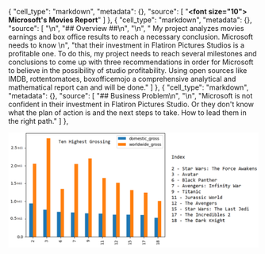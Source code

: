 {
   "cell_type": "markdown",
   "metadata": {},
   "source": [
    "**<font size=\"10\"> Microsoft's Movies Report</font>**"
   ]
  },
  {
   "cell_type": "markdown",
   "metadata": {},
   "source": [
    "\n",
    "## Overview ##\n",
    "\n",
    "   My project analyzes movies earnings and box office results to reach a necessary conclusion.   Microsoft needs to know \n",
    "that their investment in Flatiron Pictures Studios is a profitable one.   To do this, my project needs to reach several milestones and conclusions to come up with three recommendations in order for Microsoft to believe in the possibility of studio profitability.  Using open sources like IMDB, rottentomatoes, boxofficemojo a comprehensive analytical and mathematical report can and will be done."
   ]
  },
  {
   "cell_type": "markdown",
   "metadata": {},
   "source": [
    "## Business Problem\n",
    "\n",
    "Microsoft is not confident in their investment in Flatiron Pictures Studio.   Or they don't know what the plan of action is and the next steps to take.   How to lead them in the right path."
   ]
  },

![img](https://github.com/protigen34/New-Movie-Studio-Name/blob/main/images%20and%20files/total%20gross.png)
